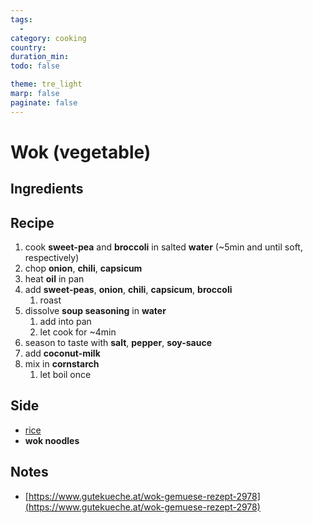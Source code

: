 ```yaml
---
tags:
  -
category: cooking
country:
duration_min:
todo: false

theme: tre_light
marp: false
paginate: false
---
```


# Wok (vegetable)

## Ingredients

## Recipe
1. cook **sweet-pea** and **broccoli** in salted **water** (~5min and until soft, respectively)
1. chop **onion**, **chili**, **capsicum**
1. heat **oil** in pan
1. add **sweet-peas**, **onion**, **chili**, **capsicum**, **broccoli**
    1. roast
1. dissolve **soup seasoning** in **water**
    1. add into pan
    1. let cook for ~4min
1. season to taste with **salt**, **pepper**, **soy-sauce**
1. add **coconut-milk**
1. mix in **cornstarch**
    1. let boil once

## Side
* [rice](./Rice.md)
* **wok noodles**

## Notes
* [https://www.gutekueche.at/wok-gemuese-rezept-2978](https://www.gutekueche.at/wok-gemuese-rezept-2978)


